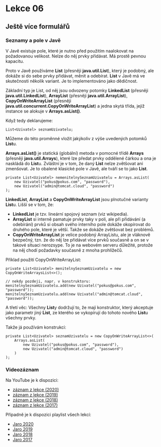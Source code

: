 Lekce 06
========

Ještě více formulářů
--------------------

### Seznamy a pole v Javě

V Javě existuje pole, které je nutno před použitím naalokovat na požadovanou velikost. Nelze do něj prvky přidávat. Má
prostě pevnou kapacitu.

Proto v Javě používáme **List** (přesněji **java.util.List**), který je podobný, ale dokáže si do sebe prvky přidávat,
měnit a odebírat. **List** v Javě má ve skutečnosti několik variant. Je to implementováno jako dědičnost.

Základní typ je List, od něj jsou odvozeny potomky **LinkedList** (přesněji **java.util.LinkedList**), **ArrayList**
(přesněji **java.util.ArrayList**), **CopyOnWriteArrayList** (přesněji **java.util.concurrent.CopyOnWriteArrayList**) a
jedna skytá třída, jejíž instance se alokuje v **Arrays.asList()**.

Když tedy deklarujeme:

    List<Uzivatel> seznamUzivatelu;

Můžeme do této proměnné vložit jakýkoliv z výše uvedených potomků **List**u.

**Arrays.asList()** je statická (globální) metoda v pomocné třídě **Arrays** (přesněji **java.util.Arrays**), které lze
předat prvky oddělené čárkou a ona je naskládá do **List**u. Zvláštní je v tom, že daný **List** nelze zvětšovat ani
zmenšovat. Je to obalené klasické pole v Javě, ale tváří se to jako **List**.

    private List<Uzivatel> nemenitelnySeznamUzivatelu = Arrays.asList(
        new Uzivatel("pokus@pokus.com", "password"),
        new Uzivatel("admin@tomcat.cloud", "password")
    );

**LinkedList**, **ArrayList** a **CopyOnWriteArrayList** jsou plnotučné varianty **List**u. Lišší se v tom, že:

* **LinkedList** je tzv. lineární spojový seznam (viz wikipedia).
* **ArrayList** si interně pamatuje prvky taky v poli, ale při přidávání (a odebírání) prvků si obsah svého interního
  pole dokáže okopírovat do druhého pole, které je větší. Takže se dokáže zvětšovat bez problémů.
* **CopyOnWriteArrayList** je velice podobný ArrayListu, ale je vláknově bezpečný, tzn. že do něj lze přidávat více
  prvků současně a on se v takové situaci nerozsype. To je na webovém serveru důležité, protože na něj chodí požadavky
  současně z mnoha prohlížečů.

Příklad použití CopyOnWriteArrayList:

    private List<Uzivatel> menitelnySeznamUzivatelu = new CopyOnWriteArraysList<>();

    // nekdy pozdeji, napr. v konstruktoru:
    menitelnySeznamUzivatelu.add(new Uzivatel("pokus@pokus.com", "password"));
    menitelnySeznamUzivatelu.add(new Uzivatel("admin@tomcat.cloud", "password"));

A třetí věc: Všechny **List**y dodržují to, že mají konstruktor, který akceptuje jako parametr jiný **List**, ze kterého
se vykopírují do tohoto nového **List**u všechny prvky.

Takže já používám konstrukci:

    private List<Uzivatel> seznamUzivatelu = new CopyOnWriteArrayList<>(
        Arrays.asList(
            new Uzivatel("pokus@pokus.com", "password"),
            new Uzivatel("admin@tomcat.cloud", "password")
        )
    );



### Videozáznam

Na YouTube je k dispozici:
* [záznam z lekce (2020)](https://www.youtube.com/watch?v=7fDblF-vPUI)
* [záznam z lekce (2019)](https://www.youtube.com/watch?v=HHWL4ByVWkQ)
* [záznam z lekce (2018)](https://www.youtube.com/watch?v=ekrr4AZMhMM)
* [záznam z lekce (2017)](https://www.youtube.com/watch?v=e6tmum7B9EQ)

Případně je k dispozici playlist všech lekcí:
* [Jaro 2020](https://www.youtube.com/playlist?list=PLTCx5oiCrIJ5H1uPvwQYUkhQuznifLe-L)
* [Jaro 2019](https://www.youtube.com/playlist?list=PLTCx5oiCrIJ7I5m_zJtjZoLS-pxSi859Z)
* [Jaro 2018](https://www.youtube.com/playlist?list=PLTCx5oiCrIJ6mcuJ1VaY8s0mzFsaMUzp-)
* [Jaro 2017](https://www.youtube.com/playlist?list=PLUVJxzuCt9ATwP3dFn5xCHvObtu2EveNZ)
